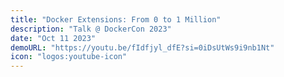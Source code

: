 ```yaml
---
title: "Docker Extensions: From 0 to 1 Million"
description: "Talk @ DockerCon 2023"
date: "Oct 11 2023"
demoURL: "https://youtu.be/fIdfjyl_dfE?si=0iDsUtWs9i9nb1Nt"
icon: "logos:youtube-icon"
---
```

